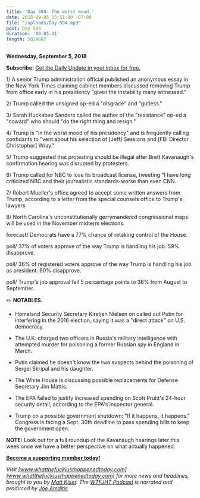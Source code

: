 ```yaml
---
title: 'Day 594: The worst mood.'
date: 2018-09-05 15:51:00 -07:00
file: "/uploads/Day-594.mp3"
post: Day 594
duration: '00:05:41'
length: 5024687
---
```


**Wednesday, September 5, 2018**

**Subscribe:** [Get the Daily Update in your inbox for free. ](https://whatthefuckjusthappenedtoday.com/subscribe/)

1/ A senior Trump administration official published an anonymous essay in the New York Times claiming cabinet members discussed removing Trump from office early in his presidency "given the instability many witnessed."

2/ Trump called the unsigned op-ed a "disgrace" and "gutless."

3/ Sarah Huckabee Sanders called the author of the "resistance" op-ed a "coward" who should "do the right thing and resign."

4/ Trump is "in the worst mood of his presidency" and is frequently calling confidants to "vent about his selection of \[Jeff\] Sessions and \[FBI Director Christopher\] Wray."

5/ Trump suggested that protesting should be illegal after Brett Kavanaugh's confirmation hearing was disrupted by protesters.

6/ Trump called for NBC to lose its broadcast license, tweeting "I have long criticized NBC and their journalistic standards-worse than even CNN.

7/ Robert Mueller's office agreed to accept some written answers from Trump, according to a letter from the special counsels office to Trump's lawyers.

8/ North Carolina's unconstitutionally gerrymandered congressional maps will be used in the November midterm elections.

forecast/ Democrats have a 77% chance of retaking control of the House.

poll/ 37% of voters approve of the way Trump is handling his job. 59% disapprove.

poll/ 36% of registered voters approve of the way Trump is handling his job as president. 60% disapprove.

poll/ Trump's job approval fell 5 percentage points to 36% from August to September.

✏️ **NOTABLES.**

* Homeland Security Secretary Kirstjen Nielsen on called out Putin for interfering in the 2016 election, saying it was a "direct attack" on U.S. democracy.

* The U.K. charged two officers in Russia's military intelligence with attempted murder for poisoning a former Russian spy in England in March.

* Putin claimed he doesn't know the two suspects behind the poisoning of Sergei Skripal and his daughter.

* The White House is discussing possible replacements for Defense Secretary Jim Mattis.

* The EPA failed to justify increased spending on Scott Pruitt's 24-hour security detail, according to the EPA's inspector general.

* Trump on a possible government shutdown: "If it happens, it happens." Congress is facing a Sept. 30th deadline to pass spending bills to keep the government open.

**NOTE:** Look out for a full roundup of the Kavanaugh hearings later this week once we have a better perspective on what actually happened.

**[Become a supporting member today!](https://whatthefuckjusthappenedtoday.com/membership/?utm_source=2017\+Donors&utm_campaign=8dccd905d9-&utm_medium=email&utm_term=0_3bd36f654c-8dccd905d9-169730397)**

*Visit [www.whatthefuckjusthappenedtoday.com](www.whatthefuckjusthappenedtoday.com) for more news and headlines, brought to you by [Matt Kiser](https://twitter.com/Matt_Kiser). The [WTFJHT Podcast](https://whatthefuckjusthappenedtoday.com/podcasts/) is narrated and produced by [Joe Amditis](https://twitter.com/jsamditis).*